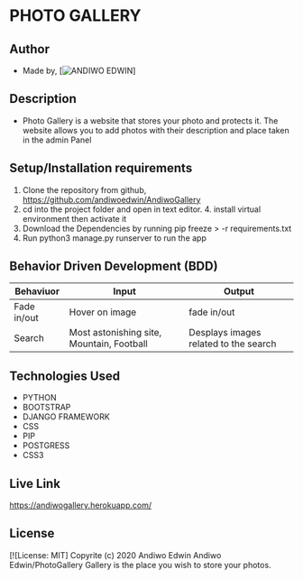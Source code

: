 # PHOTO GALLERY
## Author
* Made by,   [![ANDIWO EDWIN]()]
## Description
* Photo Gallery is a website that stores your photo and protects it. The website allows you to add photos with their description and place taken in the admin Panel
## Setup/Installation requirements
1. Clone  the repository from github, https://github.com/andiwoedwin/AndiwoGallery
3. cd into the project folder and open in text editor. 4. install virtual environment then activate it
4. Download the Dependencies by running pip freeze > -r requirements.txt
4. Run python3 manage.py runserver to run the app
## Behavior Driven Development (BDD)
| Behaviuor | Input | Output |
| --------------- | --------------- | --------------- |
| Fade in/out | Hover on image | fade in/out  |
| Search       | Most astonishing site, Mountain, Football | Desplays images related to the search |
## Technologies Used
* PYTHON
* BOOTSTRAP
* DJANGO FRAMEWORK
* CSS
* PIP
* POSTGRESS
* CSS3

## Live Link
https://andiwogallery.herokuapp.com/
## License
[![License: MIT]
Copyrite (c) 2020 Andiwo Edwin
Andiwo Edwin/PhotoGallery
Gallery is the place you wish to store your photos.

